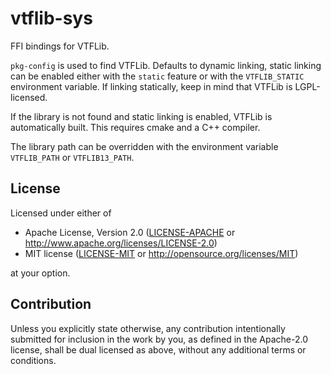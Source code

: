 # vtflib-sys

FFI bindings for VTFLib.

`pkg-config` is used to find VTFLib.
Defaults to dynamic linking, static linking can be enabled
either with the `static` feature or with the `VTFLIB_STATIC` environment variable.
If linking statically, keep in mind that VTFLib is LGPL-licensed.

If the library is not found and static linking is enabled, VTFLib is automatically built.
This requires cmake and a C++ compiler.

The library path can be overridden with the environment variable `VTFLIB_PATH` or `VTFLIB13_PATH`.

## License

Licensed under either of

 * Apache License, Version 2.0
   ([LICENSE-APACHE](LICENSE-APACHE) or http://www.apache.org/licenses/LICENSE-2.0)
 * MIT license
   ([LICENSE-MIT](LICENSE-MIT) or http://opensource.org/licenses/MIT)

at your option.

## Contribution

Unless you explicitly state otherwise, any contribution intentionally submitted
for inclusion in the work by you, as defined in the Apache-2.0 license, shall be
dual licensed as above, without any additional terms or conditions.
